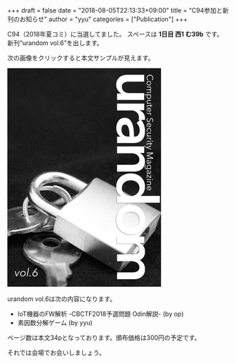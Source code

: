 +++
draft = false
date = "2018-08-05T22:13:33+09:00"
title = "C94参加と新刊のお知らせ"
author = "yyu"
categories = ["Publication"]
+++

C94（2018年夏コミ）に当選してました。
スペースは **1日目 西1 む39b** です。
新刊“urandom vol.6”を出します。

次の画像をクリックすると本文サンプルが見えます。

[![c94 sample](/images/c94_cover_thumb.png)](/pdfs/c94_sample.pdf)

urandom vol.6は次の内容になります。

- IoT機器のFW解析 -CBCTF2018予選問題 Odin解説- (by op)
- 素因数分解ゲーム (by yyu)

ページ数は本文34pとなっております。頒布価格は300円の予定です。

それでは会場でお会いしましょう。
